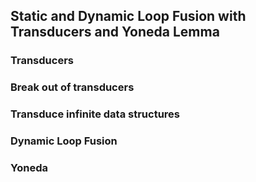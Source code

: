 ## Static and Dynamic Loop Fusion with Transducers and Yoneda Lemma

### Transducers

### Break out of transducers

### Transduce infinite data structures

### Dynamic Loop Fusion

### Yoneda
